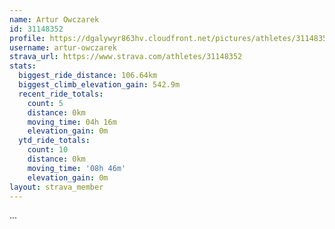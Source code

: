 ```yaml
---
name: Artur Owczarek
id: 31148352
profile: https://dgalywyr863hv.cloudfront.net/pictures/athletes/31148352/15906846/1/large.jpg
username: artur-owczarek
strava_url: https://www.strava.com/athletes/31148352
stats:
  biggest_ride_distance: 106.64km
  biggest_climb_elevation_gain: 542.9m
  recent_ride_totals:
    count: 5
    distance: 0km
    moving_time: 04h 16m
    elevation_gain: 0m
  ytd_ride_totals:
    count: 10
    distance: 0km
    moving_time: '08h 46m'
    elevation_gain: 0m
layout: strava_member
--- 
```

...
